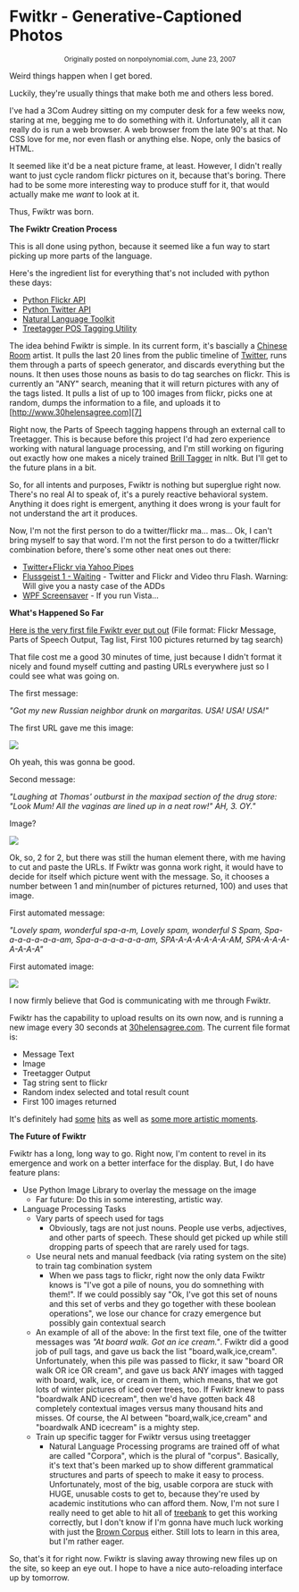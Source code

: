 # Fwitkr - Generative-Captioned Photos

<CENTER><small>Originally posted on nonpolynomial.com, June 23, 2007</small></CENTER>

Weird things happen when I get bored.

Luckily, they're usually things that make both me and others less bored.

I've had a 3Com Audrey sitting on my computer desk for a few weeks now, staring at me, begging me to do something with it. Unfortunately, all it can really do is run a web browser. A web browser from the late 90's at that. No CSS love for me, nor even flash or anything else. Nope, only the basics of HTML. 

It seemed like it'd be a neat picture frame, at least. However, I didn't really want to just cycle random flickr pictures on it, because that's boring. There had to be some more interesting way to produce stuff for it, that would actually make me _want_ to look at it. 

Thus, Fwiktr was born.

**The Fwiktr Creation Process**

This is all done using python, because it seemed like a fun way to start picking up more parts of the language. 

Here's the ingredient list for everything that's not included with python these days:

* [Python Flickr API][1]
* [Python Twitter API][2]
* [Natural Language Toolkit][3]
* [Treetagger POS Tagging Utility][4]

The idea behind Fwiktr is simple. In its current form, it's bascially a [Chinese Room][5] artist. It pulls the last 20 lines from the public timeline of [Twitter][6], runs them through a parts of speech generator, and discards everything but the nouns. It then uses those nouns as basis to do tag searches on flickr. This is currently an "ANY" search, meaning that it will return pictures with any of the tags listed. It pulls a list of up to 100 images from flickr, picks one at random, dumps the information to a file, and uploads it to [http://www.30helensagree.com][7]

Right now, the Parts of Speech tagging happens through an external call to Treetagger. This is because before this project I'd had zero experience working with natural language processing, and I'm still working on figuring out exactly how one makes a nicely trained [Brill Tagger][8] in nltk. But I'll get to the future plans in a bit.

So, for all intents and purposes, Fwiktr is nothing but superglue right now. There's no real AI to speak of, it's a purely reactive behavioral system. Anything it does right is emergent, anything it does wrong is your fault for not understand the art it produces.

Now, I'm not the first person to do a twitter/flickr ma... mas... Ok, I can't bring myself to say that word. I'm not the first person to do a twitter/flickr combination before, there's some other neat ones out there:

* [Twitter+Flickr via Yahoo Pipes][9]
* [Flussgeist 1 - Waiting][10] - Twitter and Flickr and Video thru Flash. Warning: Will give you a nasty case of the ADDs
* [WPF Screensaver][11] - If you run Vista...

**What's Happened So Far**

[Here is the very first file Fwiktr ever put out][12] (File format: Flickr Message, Parts of Speech Output, Tag list, First 100 pictures returned by tag search)

That file cost me a good 30 minutes of time, just because I didn't format it nicely and found myself cutting and pasting URLs everywhere just so I could see what was going on. 

The first message:

_"Got my new Russian neighbor drunk on margaritas. USA! USA! USA!"_

The first URL gave me this image:

[![][13]][13]

Oh yeah, this was gonna be good.

Second message:

_"Laughing at Thomas' outburst in the maxipad section of the drug store: "Look Mum! All the vaginas are lined up in a neat row!" AH, 3. OY."_

Image?

[![][14]][14]

Ok, so, 2 for 2, but there was still the human element there, with me having to cut and paste the URLs. If Fwiktr was gonna work right, it would have to decide for itself which picture went with the message. So, it chooses a number between 1 and min(number of pictures returned, 100) and uses that image.

First automated message: 

_"Lovely spam, wonderful spa-a-m, Lovely spam, wonderful S Spam, Spa-a-a-a-a-a-a-am, Spa-a-a-a-a-a-a-am, SPA-A-A-A-A-A-A-AM, SPA-A-A-A-A-A-A-A"_

First automated image:

[![][15]][15]

I now firmly believe that God is communicating with me through Fwiktr.

Fwiktr has the capability to upload results on its own now, and is running a new image every 30 seconds at [30helensagree.com][7]. The current file format is:

  * Message Text
  * Image
  * Treetagger Output
  * Tag string sent to flickr
  * Random index selected and total result count
  * First 100 images returned

It's definitely had [some][16] [hits][17] as well as [some more artistic moments][18].

**The Future of Fwiktr**

Fwiktr has a long, long way to go. Right now, I'm content to revel in its emergence and work on a better interface for the display. But, I do have feature plans:

* Use Python Image Library to overlay the message on the image
  * Far future: Do this in some interesting, artistic way.
* Language Processing Tasks
  * Vary parts of speech used for tags
    * Obviously, tags are not just nouns. People use verbs, adjectives, and other parts of speech. These should get picked up while still dropping parts of speech that are rarely used for tags.
  * Use neural nets and manual feedback (via rating system on the site) to train tag combination system
    * When we pass tags to flickr, right now the only data Fwiktr knows is "I've got a pile of nouns, you do somnething with them!". If we could possibly say "Ok, I've got this set of nouns and this set of verbs and they go together with these boolean operations", we lose our chance for crazy emergence but possibly gain contextual search
  * An example of all of the above: In the first text file, one of the twitter messages was _"At board walk. Got an ice cream."_. Fwiktr did a good job of pull tags, and gave us back the list "board,walk,ice,cream". Unfortunately, when this pile was passed to flickr, it saw "board OR walk OR ice OR cream", and gave us back ANY images with tagged with board, walk, ice, or cream in them, which means, that we got lots of winter pictures of iced over trees, too. If Fwiktr knew to pass "boardwalk AND icecream", then we'd have gotten back 48 completely contextual images versus many thousand hits and misses. Of course, the AI between "board,walk,ice,cream" and "boardwalk AND icecream" is a mighty step.
  * Train up specific tagger for Fwiktr versus using treetagger
    * Natural Language Processing programs are trained off of what are called "Corpora", which is the plural of "corpus". Basically, it's text that's been marked up to show different grammatical structures and parts of speech to make it easy to process. Unfortunately, most of the big, usable corpora are stuck with HUGE, unusable costs to get to, because they're used by academic institutions who can afford them. Now, I'm not sure I really need to get able to hit all of [treebank][19] to get this working correctly, but I don't know if I'm gonna have much luck working with just the [Brown Corpus][20] either. Still lots to learn in this area, but I'm rather eager.

So, that's it for right now. Fwiktr is slaving away throwing new files up on the site, so keep an eye out. I hope to have a nice auto-reloading interface up by tomorrow. 

   [1]: http://beej.us/flickr/flickrapi/
   [2]: http://code.google.com/p/python-twitter/
   [3]: http://www.nltk.org
   [4]: http://www.ims.uni-stuttgart.de/projekte/corplex/TreeTagger/
   [5]: http://en.wikipedia.org/wiki/Chinese_room
   [6]: http://www.twitter.com
   [7]: http://www.30helensagree.com
   [8]: http://en.wikipedia.org/wiki/Brill_Tagger
   [9]: http://www.901am.com/2007/mashing-mashups-every-twitterer-tells-a-story-dont-they.html
   [10]: http://incident.net/works/flussgeist/waiting/flash/index.html
   [11]: http://windowsvistablog.com/blogs/windowsexperience/archive/2007/05/01/wpf-screensaver-flittrbook-from-mix07.aspx
   [12]: http://www.nonpolynomial.com/fwiktr.txt
   [13]: http://farm2.static.flickr.com/1110/594318483_1c8fd484c2.jpg
   [14]: http://farm2.static.flickr.com/1259/594386622_48f11538a0.jpg
   [15]: http://farm2.static.flickr.com/1250/592326463_dab506a4f2.jpg
   [16]: http://www.30helensagree.com/28e9ece0-e890-4e0b-a212-927bd15e19c4.html
   [17]: http://www.30helensagree.com/5fe7711d-4466-4e7c-ad45-032dad2508e1.html
   [18]: http://www.30helensagree.com/d250ddff-3e37-46d2-8834-f380d0fd2c83.html
   [19]: http://www.cis.upenn.edu/~treebank/
   [20]: http://en.wikipedia.org/wiki/Brown_Corpus

